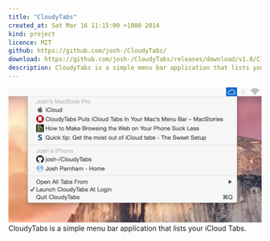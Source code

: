 ```yaml
---
title: "CloudyTabs"
created_at: Sat Mar 16 11:15:00 +1000 2014
kind: project
licence: MIT
github: https://github.com/josh-/CloudyTabs/
download: https://github.com/josh-/CloudyTabs/releases/download/v1.8/CloudyTabs.zip
description: CloudyTabs is a simple menu bar application that lists your iCloud Tabs.
---
```


<img class="responsive" src="CloudyTabs.png">
CloudyTabs is a simple menu bar application that lists your iCloud Tabs.
